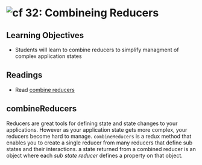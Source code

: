 ![cf](http://i.imgur.com/7v5ASc8.png) 32: Combineing Reducers
===

## Learning Objectives
* Students will learn to combine reducers to simplify managment of complex application states

## Readings
* Read [combine reducers](http://redux.js.org/docs/api/combineReducers.html)

## combineReducers
Reducers are great tools for defining state  and state changes to your applications. However as your application state gets more complex, your reducers become hard to manage. `combineReducers` is a redux method that enables you to create a single reducer from many reducers that define sub states and their interactions. a state returned from a combined reducer is an object where each _sub state reducer_ defines a property on that object. 

